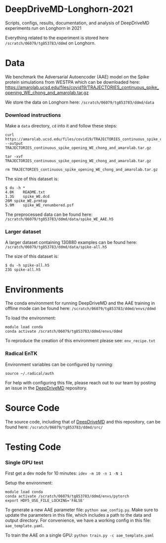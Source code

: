 # DeepDriveMD-Longhorn-2021
Scripts, configs, results, documentation, and analysis of DeepDriveMD experiments run on Longhorn in 2021


Everything related to the experiment is stored here `/scratch/06079/tg853783/ddmd` on Longhorn.

# Data
We benchmark the Adversarial Autoencoder (AAE) model on the Spike protein simulations from WESTPA which can be downloaded here:
https://amarolab.ucsd.edu/files/covid19/TRAJECTORIES_continuous_spike_opening_WE_chong_and_amarolab.tar.gz

We store the data on Longhorn here: `/scratch/06079/tg853783/ddmd/data`

### Download instructions
Make a `data` directory, `cd` into it and follow these steps:
```
curl https://amarolab.ucsd.edu/files/covid19/TRAJECTORIES_continuous_spike_opening_WE_chong_and_amarolab.tar.gz --output TRAJECTORIES_continuous_spike_opening_WE_chong_and_amarolab.tar.gz

tar -xvf TRAJECTORIES_continuous_spike_opening_WE_chong_and_amarolab.tar.gz

rm TRAJECTORIES_continuous_spike_opening_WE_chong_and_amarolab.tar.gz
```

The size of this dataset is:
```
$ du -h *
4.0K	README.txt
1.3G	spike_WE.dcd
26M	spike_WE.prmtop
5.9M	spike_WE_renumbered.psf
```

The preprocessed data can be found here: `/scratch/06079/tg853783/ddmd/data/spike_WE_AAE.h5`

### Larger dataset
A larger dataset containing 130880 examples can be found here: `/scratch/06079/tg853783/ddmd/data/spike-all.h5`

The size of this dataset is:
```
$ du -h spike-all.h5
23G	spike-all.h5
```


# Environments
The conda environment for running DeepDriveMD and the AAE training in offline mode can be found here: `/scratch/06079/tg853783/ddmd/envs/ddmd`

To load the environment:
```
module load conda
conda activate /scratch/06079/tg853783/ddmd/envs/ddmd
```

To reproduce the creation of this environment please see: `env_recipe.txt`

### Radical EnTK
Environment variables can be configured by running: 
```
source ~/.radical/auth
```
For help with configuring this file, please reach out to our team by posting an issue in the [DeepDriveMD](https://github.com/DeepDriveMD/DeepDriveMD-pipeline) repository.

# Source Code
The source code, including that of [DeepDriveMD](https://github.com/DeepDriveMD/DeepDriveMD-pipeline) and this repository, can be found here: `/scratch/06079/tg853783/ddmd/src/`

# Testing Code

### Single GPU test
First get a dev node for 10 minutes: `idev -m 10 -n 1 -N 1`

Setup the environment:
```
module load conda
conda activate /scratch/06079/tg853783/ddmd/envs/pytorch
export HDF5_USE_FILE_LOCKING='FALSE'
```

To generate a new AAE parameter file: `python aae_config.py`. Make sure to update the parameters in this file, which includes a path to the data and output directory. For convenience, we have a working config in this file: `aae_template.yaml`.

To train the AAE on a single GPU: `python train.py -c aae_template.yaml`
